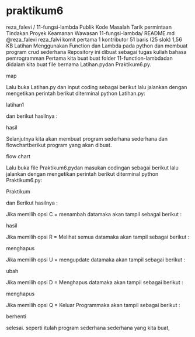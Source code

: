 # praktikum6

reza_falevi
/
11-fungsi-lambda
Publik
Kode
Masalah
Tarik permintaan
Tindakan
Proyek
Keamanan
Wawasan
11-fungsi-lambda/ README.md
@reza_falevi
reza_falvi komit pertama
 1 kontributor
51 baris (25 slok)  1,56 KB
Latihan Menggunakan Function dan Lambda pada python dan membuat program crud sederhana
Repository ini dibuat sebagai tugas kuliah bahasa pemrogramman
Pertama kita buat buat folder 11-function-lambdadan didalam kita buat file bernama Latihan.pydan Praktikum6.py.

map

Lalu buka Latihan.py dan input coding sebagai berikut lalu jalankan dengan mengetikan perintah berikut diterminal python Latihan.py:

latihan1

dan berikut hasilnya :

hasil

Selanjutnya kita akan membuat program sederhana sederhana dan flowchartberikut program yang akan dibuat.

flow chart

Lalu buka file Praktikum6.pydan masukan codingan sebagai berikut lalu jalankan dengan mengetikan perintah berikut diterminal python Praktikum6.py:

Praktikum

dan Berikut hasilnya :

Jika memilih opsi C = menambah datamaka akan tampil sebagai berikut :

hasil

Jika memilih opsi R = Melihat semua datamaka akan tampil sebagai berikut :

menghapus

Jika memilih opsi U = mengupdate datamaka akan tampil sebagai berikut :

ubah

Jika memilih opsi D = Menghapus datamaka akan tampil sebagai berikut :

menghapus

Jika memilih opsi Q = Keluar Programmaka akan tampil sebagai berikut :

berhenti

selesai. seperti itulah program sederhana sederhana yang kita buat,
